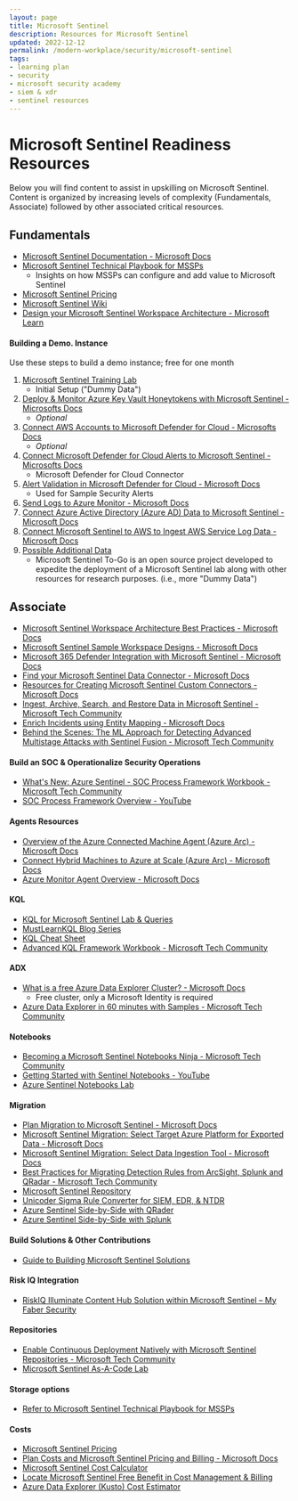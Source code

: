 ```yaml
---
layout: page
title: Microsoft Sentinel
description: Resources for Microsoft Sentinel
updated: 2022-12-12
permalink: /modern-workplace/security/microsoft-sentinel
tags:
- learning plan
- security
- microsoft security academy
- siem & xdr
- sentinel resources
---
```


# Microsoft Sentinel Readiness Resources
Below you will find content to assist in upskilling on Microsoft Sentinel. Content is organized by increasing levels of complexity (Fundamentals, Associate) followed by other associated critical resources.

## Fundamentals
* [Microsoft Sentinel Documentation - Microsoft Docs](https://docs.microsoft.com/en-us/azure/sentinel/)
* [Microsoft Sentinel Technical Playbook for MSSPs](http://aka.ms/azsentinelmssp)
     * Insights on how MSSPs can configure and add value to Microsoft Sentinel
* [Microsoft Sentinel Pricing](https://azure.microsoft.com/en-us/pricing/details/azure-sentinel/)
* [Microsoft Sentinel Wiki](https://github.com/Azure/Azure-Sentinel/wiki)
* [Design your Microsoft Sentinel Workspace Architecture - Microsoft Learn](https://learn.microsoft.com/en-us/azure/sentinel/design-your-workspace-architecture#decision-tree)

#### Building a Demo. Instance
Use these steps to build a demo instance; free for one month

1. [Microsoft Sentinel Training Lab](https://github.com/Azure/Azure-Sentinel/tree/master/Solutions/Training/Azure-Sentinel-Training-Lab)
   * Initial Setup ("Dummy Data")
2. [Deploy & Monitor Azure Key Vault Honeytokens with Microsoft Sentinel - Microsofts Docs](https://docs.microsoft.com/en-us/azure/sentinel/monitor-key-vault-honeytokens?tabs=deploy-at-scale)
   * *Optional*
3. [Connect AWS Accounts to Microsoft Defender for Cloud - Microsofts Docs](https://docs.microsoft.com/en-us/azure/defender-for-cloud/quickstart-onboard-aws?pivots=env-settings)
   * *Optional*
4. [Connect Microsoft Defender for Cloud Alerts to Microsoft Sentinel - Microsofts Docs](https://docs.microsoft.com/en-us/azure/sentinel/connect-defender-for-cloud)
   * Microsoft Defender for Cloud Connector
5. [Alert Validation in Microsoft Defender for Cloud - Microsoft Docs](https://docs.microsoft.com/en-us/azure/defender-for-cloud/alert-validation)
   * Used for Sample Security Alerts
6. [Send Logs to Azure Monitor - Microsoft Docs](https://learn.microsoft.com/en-us/azure/active-directory/reports-monitoring/howto-integrate-activity-logs-with-log-analytics#send-logs-to-azure-monitor)
7. [Connect Azure Active Directory (Azure AD) Data to Microsoft Sentinel - Microsoft Docs](https://docs.microsoft.com/en-us/azure/sentinel/connect-azure-active-directory)
8. [Connect Microsoft Sentinel to AWS to Ingest AWS Service Log Data - Microsoft Docs](https://docs.microsoft.com/en-us/azure/sentinel/connect-aws?tabs=ct)
9. [Possible Additional Data](https://github.com/OTRF/Microsoft-Sentinel2Go)
   * Microsoft Sentinel To-Go is an open source project developed to expedite the deployment of a Microsoft Sentinel lab along with other resources for research purposes. (i.e., more "Dummy Data")

## Associate
* [Microsoft Sentinel Workspace Architecture Best Practices  - Microsoft Docs](https://learn.microsoft.com/en-us/azure/sentinel/best-practices-workspace-architecture)
* [Microsoft Sentinel Sample Workspace Designs - Microsoft Docs](https://learn.microsoft.com/en-us/azure/sentinel/sample-workspace-designs)
* [Microsoft 365 Defender Integration with Microsoft Sentinel - Microsoft Docs](https://learn.microsoft.com/en-us/microsoft-365/security/defender/microsoft-365-defender-integration-with-azure-sentinel?view=o365-worldwide)
* [Find your Microsoft Sentinel Data Connector - Microsoft Docs](https://docs.microsoft.com/en-us/azure/sentinel/data-connectors-reference)
* [Resources for Creating Microsoft Sentinel Custom Connectors - Microsoft Docs](https://learn.microsoft.com/en-us/azure/sentinel/create-custom-connector#compare-custom-connector-methods)
* [Ingest, Archive, Search, and Restore Data in Microsoft Sentinel - Microsoft Tech Community](https://techcommunity.microsoft.com/t5/microsoft-sentinel-blog/ingest-archive-search-and-restore-data-in-microsoft-sentinel/ba-p/3195126)
* [Enrich Incidents using Entity Mapping - Microsoft Docs](https://learn.microsoft.com/en-us/azure/sentinel/entities#entity-mapping)
* [Behind the Scenes: The ML Approach for Detecting Advanced Multistage Attacks with Sentinel Fusion - Microsoft Tech Community](https://techcommunity.microsoft.com/t5/microsoft-sentinel-blog/behind-the-scenes-the-ml-approach-for-detecting-advanced/ba-p/3239236)


#### Build an SOC & Operationalize Security Operations
* [What's New: Azure Sentinel - SOC Process Framework Workbook - Microsoft Tech Community](https://techcommunity.microsoft.com/t5/microsoft-sentinel-blog/what-s-new-azure-sentinel-soc-process-framework-workbook/ba-p/2339315)
* [SOC Process Framework Overview - YouTube](https://www.youtube.com/watch?v=RnPMwy7AoS0&amp;list=PL3sJcHWKYIVPhCDIdZjVueLIkAfXijylG)

#### Agents Resources
* [Overview of the Azure Connected Machine Agent (Azure Arc) - Microsoft Docs](https://learn.microsoft.com/en-us/azure/azure-arc/servers/agent-overview)
* [Connect Hybrid Machines to Azure at Scale (Azure Arc) -  Microsoft Docs](https://learn.microsoft.com/en-us/azure/azure-arc/servers/onboard-service-principal)
* [Azure Monitor Agent Overview - Microsoft Docs](https://learn.microsoft.com/en-us/azure/azure-monitor/agents/agents-overview)

#### KQL
* [KQL for Microsoft Sentinel Lab & Queries](https://github.com/reprise99/Sentinel-Queries)
* [MustLearnKQL Blog Series](https://github.com/rod-trent/MustLearnKQL)
* [KQL Cheat Sheet](https://www.mbsecure.nl/blog/2019/12/kql-cheat-sheet)
* [Advanced KQL Framework Workbook - Microsoft Tech Community](https://techcommunity.microsoft.com/t5/microsoft-sentinel-blog/advanced-kql-framework-workbook-empowering-you-to-become-kql/ba-p/3033766)

#### ADX
   * [What is a free Azure Data Explorer Cluster? - Microsoft Docs](https://docs.microsoft.com/en-us/azure/data-explorer/start-for-free)
      * Free cluster, only a Microsoft Identity is required
   * [Azure Data Explorer in 60 minutes with Samples - Microsoft Tech Community](https://techcommunity.microsoft.com/t5/azure-data-explorer-blog/azure-data-explorer-in-60-minutes-with-the-new-samples-gallery/ba-p/3447552)

#### Notebooks
* [Becoming a Microsoft Sentinel Notebooks Ninja - Microsoft Tech Community](https://techcommunity.microsoft.com/t5/microsoft-sentinel-blog/becoming-a-microsoft-sentinel-notebooks-ninja-the-series/ba-p/2693491)
* [Getting Started with Sentinel Notebooks - YouTube](https://www.youtube.com/watch?v=TgRRJeoyAYw)
* [Azure Sentinel Notebooks Lab](https://github.com/Azure/Azure-Sentinel-Notebooks/tree/7402ad1fc35fc78c05c51fe068ea547f928000af)

#### Migration
* [Plan Migration to Microsoft Sentinel - Microsoft Docs](https://docs.microsoft.com/en-us/azure/sentinel/migration)
* [Microsoft Sentinel Migration: Select Target Azure Platform for Exported Data - Microsoft Docs](https://learn.microsoft.com/en-us/azure/sentinel/migration-ingestion-target-platform)
* [Microsoft Sentinel Migration: Select Data Ingestion Tool - Microsoft Docs](https://learn.microsoft.com/en-us/azure/sentinel/migration-ingestion-tool)
* [Best Practices for Migrating Detection Rules from ArcSight, Splunk and QRadar - Microsoft Tech Community](https://techcommunity.microsoft.com/t5/microsoft-sentinel-blog/best-practices-for-migrating-detection-rules-from-arcsight/ba-p/2216417)
* [Microsoft Sentinel Repository](https://github.com/Azure/Azure-Sentinel)
* [Unicoder Sigma Rule Converter for SIEM, EDR, & NTDR](https://uncoder.io/)
* [Azure Sentinel Side-by-Side with QRader](https://techcommunity.microsoft.com/t5/microsoft-sentinel-blog/azure-sentinel-side-by-side-with-qradar/ba-p/1488333)
* [Azure Sentinel Side-by-Side with Splunk](https://techcommunity.microsoft.com/t5/microsoft-sentinel-blog/azure-sentinel-side-by-side-with-splunk/ba-p/1211266)

#### Build Solutions & Other Contributions
* [Guide to Building Microsoft Sentinel Solutions](https://github.com/Azure/Azure-Sentinel/tree/master/Solutions#guide-to-building-microsoft-sentinel-solutions)

#### Risk IQ Integration
* [RiskIQ Illuminate Content Hub Solution within Microsoft Sentinel – My Faber Security](https://myfabersecurity.com/2022/03/04/riskiq-illuminate-content-hub-solution-within-microsoft-sentinel/)

#### Repositories
* [Enable Continuous Deployment Natively with Microsoft Sentinel Repositories - Microsoft Tech Community](https://techcommunity.microsoft.com/t5/microsoft-sentinel-blog/enable-continuous-deployment-natively-with-microsoft-sentinel/ba-p/2929413)
* [Microsoft Sentinel As-A-Code Lab](https://github.com/sreedharande/Microsoft-Sentinel-As-A-Code)

#### Storage options
* [Refer to Microsoft Sentinel Technical Playbook for MSSPs](http://aka.ms/azsentinelmssp)

#### Costs
* [Microsoft Sentinel Pricing](https://azure.microsoft.com/en-us/pricing/details/microsoft-sentinel/)
* [Plan Costs and Microsoft Sentinel Pricing and Billing - Microsoft Docs](https://learn.microsoft.com/en-us/azure/sentinel/billing?tabs=commitment-tier#free-data-sources)
* [Microsoft Sentinel Cost Calculator](https://cloudpartners.transform.microsoft.com/download?assetname=assets/Azure_Sentinel_Calculator.xlsx&download=1)
* [Locate Microsoft Sentinel Free Benefit in Cost Management & Billing](https://azurecloudai.blog/2022/03/15/how-to-locate-the-microsoft-sentinel-free-benefit-in-cost-management-billing/)
* [Azure Data Explorer (Kusto) Cost Estimator](https://dataexplorer.azure.com/AzureDataExplorerCostEstimator.html)